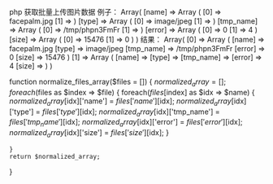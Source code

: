 php 获取批量上传图片数据
例子：
Array(
    [name] => Array
    (
        [0] => facepalm.jpg
        [1] =>
    )
    [type] => Array
    (
        [0] => image/jpeg
        [1] =>
    )
    [tmp_name] => Array
    (
        [0] => /tmp/phpn3FmFr
        [1] =>
    )
    [error] => Array
    (
        [0] => 0
        [1] => 4
    )
    [size] => Array
    (
        [0] => 15476
        [1] => 0
    )
)
结果：
Array(
    [0] => Array
    (
        [name] => facepalm.jpg
        [type] => image/jpeg
        [tmp_name] => /tmp/phpn3FmFr
        [error] => 0
        [size] => 15476
    )
    [1] => Array
    (
        [name] =>
        [type] =>
        [tmp_name] =>
        [error] => 4
        [size] =>
    )
)

function normalize_files_array($files = []) {
    $normalized_array = [];
    foreach($files as $index => $file) {
        foreach($files[$index] as $idx => $name) {
            $normalized_array[$idx]['name'] = $files['name'][$idx];
            $normalized_array[$idx]['type'] = $files['type'][$idx];
            $normalized_array[$idx]['tmp_name'] = $files['tmp_name'][$idx];
            $normalized_array[$idx]['error'] = $files['error'][$idx];
            $normalized_array[$idx]['size'] = $files['size'][$idx];
        }

    }
    return $normalized_array;
}
